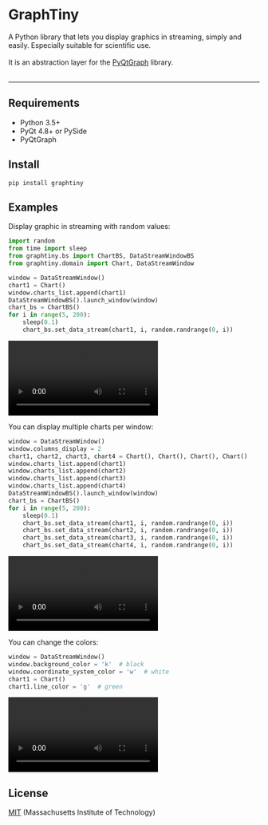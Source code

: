 # GraphTiny

A Python library that lets you display graphics in streaming, simply and easily. Especially suitable for scientific use.
<br>
<br>
It is an abstraction layer for the [PyQtGraph](https://github.com/pyqtgraph/pyqtgraph) library.
<br>
<br>

---

## Requirements
* Python 3.5+
* PyQt 4.8+ or PySide
* PyQtGraph

## Install
```console
pip install graphtiny
```

## Examples

Display graphic in streaming with random values:
```python
import random
from time import sleep
from graphtiny.bs import ChartBS, DataStreamWindowBS
from graphtiny.domain import Chart, DataStreamWindow

window = DataStreamWindow()
chart1 = Chart()
window.charts_list.append(chart1)
DataStreamWindowBS().launch_window(window)
chart_bs = ChartBS()
for i in range(5, 200):
    sleep(0.1)
    chart_bs.set_data_stream(chart1, i, random.randrange(0, i))
```

![Graph](resources/graph_simple.mp4)

You can display multiple charts per window:
```python
window = DataStreamWindow()
window.columns_display = 2
chart1, chart2, chart3, chart4 = Chart(), Chart(), Chart(), Chart()
window.charts_list.append(chart1)
window.charts_list.append(chart2)
window.charts_list.append(chart3)
window.charts_list.append(chart4)
DataStreamWindowBS().launch_window(window)
chart_bs = ChartBS()
for i in range(5, 200):
    sleep(0.1)
    chart_bs.set_data_stream(chart1, i, random.randrange(0, i))
    chart_bs.set_data_stream(chart2, i, random.randrange(0, i))
    chart_bs.set_data_stream(chart3, i, random.randrange(0, i))
    chart_bs.set_data_stream(chart4, i, random.randrange(0, i))
```

![Graph](resources/graph_multi.mp4)

You can change the colors:
```python
window = DataStreamWindow()
window.background_color = 'k'  # black
window.coordinate_system_color = 'w'  # white
chart1 = Chart()
chart1.line_color = 'g'  # green
```

![Graph](resources/graph_colors.mp4)

## License
[MIT](LICENSE) (Massachusetts Institute of Technology)
